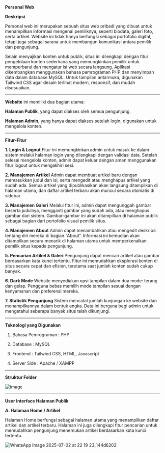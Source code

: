 **Personal Web**

**Deskripsi**

Personal web ini merupakan sebuah situs web pribadi yang dibuat untuk menampilkan informasi mengenai pemiliknya, seperti biodata, galeri foto, serta artikel. Website ini tidak hanya berfungsi sebagai portofolio digital, tetapi juga sebagai sarana untuk membangun komunikasi antara pemilik dan pengunjung.

Selain menyajikan konten untuk publik, situs ini dilengkapi dengan fitur pengelolaan konten sederhana yang memungkinkan pemilik untuk memperbarui dan mengatur isi web secara langsung. Aplikasi dikembangkan menggunakan bahasa pemrograman PHP dan menyimpan data dalam database MySQL. Untuk tampilan antarmuka, digunakan Tailwind CSS agar desain terlihat modern, responsif, dan mudah disesuaikan.
____________________________________________________________________________________________________________________________________________________________________________

**Website** ini memiliki dua bagian utama:

**Halaman Publik**, yang dapat diakses oleh semua pengunjung.

**Halaman Admin**, yang hanya dapat diakses setelah login, digunakan untuk mengelola konten.
_________________________________________________________________________________________________________________________________________________________________________________
**Fitur-Fitur**

**1. Login & Logout**
Fitur ini memungkinkan admin untuk masuk ke dalam sistem melalui halaman login yang dilengkapi dengan validasi data. Setelah selesai mengelola konten, admin dapat keluar dengan aman menggunakan fitur logout untuk mengakhiri sesi.

**2. Manajemen Artikel**
Admin dapat membuat artikel baru dengan memasukkan judul dan isi, serta mengedit atau menghapus artikel yang sudah ada. Semua artikel yang dipublikasikan akan langsung ditampilkan di halaman utama, dan daftar artikel terbaru akan muncul secara otomatis di sidebar.

**3. Manajemen Galeri**
Melalui fitur ini, admin dapat mengunggah gambar beserta judulnya, mengganti gambar yang sudah ada, atau menghapus gambar dari sistem. Gambar-gambar ini akan ditampilkan di halaman publik sebagai bagian dari portofolio visual pemilik situs.

**4. Manajemen About**
Admin dapat menambahkan atau mengedit deskripsi tentang diri mereka di bagian “About”. Informasi ini kemudian akan ditampilkan secara menarik di halaman utama untuk memperkenalkan pemilik situs kepada pengunjung.

**5. Pencarian Artikel & Galeri**
Pengunjung dapat mencari artikel atau gambar berdasarkan kata kunci tertentu. Fitur ini memudahkan eksplorasi konten di situs secara cepat dan efisien, terutama saat jumlah konten sudah cukup banyak.

**6. Dark Mode**
Website menyediakan opsi tampilan dalam dua mode: terang dan gelap. Pengguna bebas memilih mode tampilan sesuai dengan kenyamanan dan preferensi mereka.

**7. Statistik Pengunjung**
Sistem mencatat jumlah kunjungan ke website dan menampilkannya dalam bentuk angka. Data ini berguna bagi admin untuk mengetahui seberapa banyak situs telah dikunjungi.
____________________________________________________________________________________________________________________________________________________________________________

**Teknologi yang Digunakan**

1. Bahasa Pemrograman : PHP

2. Database : MySQL

3. Frontend : Tailwind CSS, HTML, Javascript

4. Server Side : Apache / XAMPP
____________________________________________________________________________________________________________________________________________________________________________

**Struktur Folder**

![image](https://github.com/user-attachments/assets/fa62be6b-c34c-4d7e-a5f2-d78395e33f72)

_____________________________________________________________________________________________________________________________________________________________________________

**User Interface Halaman Publik**

**A. Halaman Home / Artikel**

Halaman Home berfungsi sebagai halaman utama yang menampilkan daftar artikel dan artikel terbaru. Halaman ini juga dilengkapi fitur pencarian untuk memudahkan pengunjung menemukan artikel berdasarkan kata kunci tertentu.

![WhatsApp Image 2025-07-02 at 22 19 23_144d6202](https://github.com/user-attachments/assets/20053b95-f88e-47e4-b1da-a954c5c5f01d)



